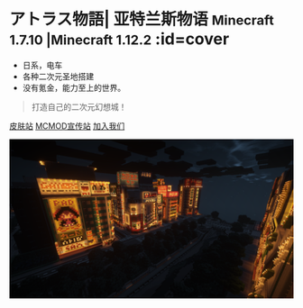 # アトラス物語| 亚特兰斯物语 <small>Minecraft 1.7.10  |Minecraft 1.12.2</small> :id=cover

- 日系，电车
- 各种二次元圣地搭建
- 没有<large>氪金</large>，能力至上的世界。

> 打造自己的二次元幻想城！

[皮肤站](https://mc.kamikuz.cn)
[MCMOD宣传站](https://play.mcmod.cn/sv20182663.html)
[加入我们](#get-started)

![background](assets/images/bg.png)
